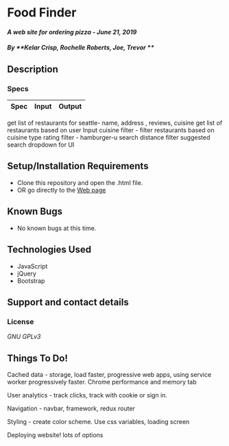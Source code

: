 # Food Finder

#### _A web site for ordering pizza - June 21, 2019_

#### _By **Kelar Crisp, Rochelle Roberts, Joe, Trevor **_

## Description



### Specs
| Spec | Input | Output |
| :-------------     | :------------- | :------------- |
get list of restaurants for seattle- name, address , reviews, cuisine
get list of restaurants based on user Input
cuisine filter - filter restaurants based on cuisine type
rating filter -
hamburger-u search
distance filter
suggested search dropdown for UI



## Setup/Installation Requirements

* Clone this repository and open the .html file.
* OR go directly to the [Web page](http://schoinh.github.io/pizza)

## Known Bugs
* No known bugs at this time.

## Technologies Used
* JavaScript
* jQuery
* Bootstrap

## Support and contact details



### License

*GNU GPLv3*

## Things To Do!
Cached data - storage, load faster, progressive web apps, using service worker progressively faster. Chrome performance and memory tab

User analytics - track clicks, track with cookie or sign in. 

Navigation - navbar, framework, redux router 

Styling - create color scheme. Use css variables, loading screen 

Deploying website! lots of options
